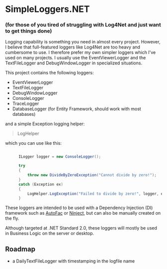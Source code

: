 # SimpleLoggers.NET 
### (for those of you tired of struggling with Log4Net and just want to get things done)

Logging capability is something you need in almost every project. However, I believe that full-featured loggers like Log4Net are too heavy and cumbersome to use. I therefore prefer my own simpler loggers which I've used on many projects. I usually use the EventViewerLogger and the TextFileLogger and DebugWindowLogger in specialized situations.

This project contains the following loggers:

- EventViewerLogger
- TextFileLogger
- DebugWindowLogger
- ConsoleLogger
- TraceLogger
- DatabaseLogger (for Entity Framework, should work with most databases)

and a simple Exception logging helper:

> LogHelper

which you can use like this:

```c#

      ILogger logger = new ConsoleLogger();

      try
      {
          throw new DivideByZeroException("Cannot divide by zero!");
      }
      catch (Exception ex)
      {
          LogHelper.LogException("Failed to divide by zero!", logger, ex);
      }
```


These loggers are intended to be used with a Dependency Injection (DI) framework such as [AutoFac](https://autofac.org/) or [Ninject](http://www.ninject.org/), but can also be manually created on the fly.

Although targeted at .NET Standard 2.0, these loggers will mostly be used in Business Logic on the server or desktop. 

## Roadmap

- a DailyTextFileLogger with timestamping in the logfile name



